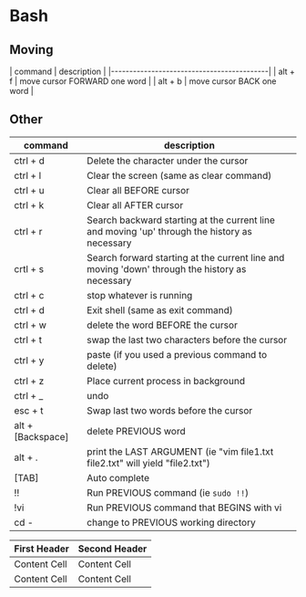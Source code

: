 Bash
====

## Moving
| command  | description                    |
|-------------------------------------------|
| alt + f  | move cursor FORWARD one word   |
| alt + b  | move cursor BACK one word      |

## Other

| command  | description                    |
|----------|--------------------------------|
| ctrl + d          | Delete the character under the cursor |
| ctrl + l          | Clear the screen (same as clear command) |
| ctrl + u          | Clear all BEFORE cursor |
| ctrl + k          | Clear all AFTER cursor |
| ctrl + r          | Search backward starting at the current line and moving 'up' through the history as necessary |
| crtl + s          | Search forward starting at the current line and moving 'down' through the history as necessary |
| ctrl + c          | stop whatever is running |
| ctrl + d          | Exit shell (same as exit command) |
| ctrl + w          | delete the word BEFORE the cursor |
| ctrl + t          | swap the last two characters before the cursor |
| ctrl + y          | paste (if you used a previous command to delete) |
| ctrl + z          | Place current process in background |
| ctrl + _          | undo |
| esc + t           | Swap last two words before the cursor |
| alt + [Backspace] | delete PREVIOUS word |
| alt + .           | print the LAST ARGUMENT (ie "vim file1.txt file2.txt" will yield "file2.txt") |
| [TAB]             | Auto complete |
| !!                | Run PREVIOUS command (ie `sudo !!`) |
| !vi               | Run PREVIOUS command that BEGINS with vi |
| cd -              | change to PREVIOUS working directory |


| First Header  | Second Header |
| ------------- | ------------- |
| Content Cell  | Content Cell  |
| Content Cell  | Content Cell  |
